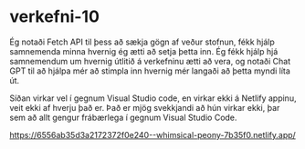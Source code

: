 # verkefni-10
Ég notaði Fetch API til þess að sækja gögn af veður stofnun, fékk hjálp samnemenda minna hvernig ég ætti að setja þetta inn.
Ég fékk hjálp hjá samnemendum um hvernig útlitið á verkefninu ætti að vera, og notaði Chat GPT til að hjálpa mér að stimpla inn hvernig mér langaði að þetta myndi líta út.

Síðan virkar vel í gegnum Visual Studio code, en virkar ekki á Netlify appinu, veit ekki af hverju það er. Það er mjög svekkjandi að hún virkar ekki, þar sem að allt gengur frábærlega í gegnum Visual Studio Code.

https://6556ab35d3a2172372f0e240--whimsical-peony-7b35f0.netlify.app/
